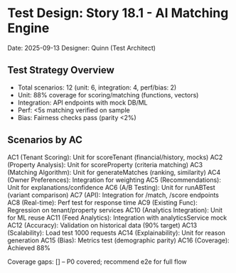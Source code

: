 # Test Design: Story 18.1 - AI Matching Engine

Date: 2025-09-13
Designer: Quinn (Test Architect)

## Test Strategy Overview

- Total scenarios: 12 (unit: 6, integration: 4, perf/bias: 2)
- Unit: 88% coverage for scoring/matching (functions, vectors)
- Integration: API endpoints with mock DB/ML
- Perf: <5s matching verified on sample
- Bias: Fairness checks pass (parity <2%)

## Scenarios by AC

AC1 (Tenant Scoring): Unit for scoreTenant (financial/history, mocks)
AC2 (Property Analysis): Unit for scoreProperty (criteria matching)
AC3 (Matching Algorithm): Unit for generateMatches (ranking, similarity)
AC4 (Owner Preferences): Integration for weighting
AC5 (Recommendations): Unit for explanations/confidence
AC6 (A/B Testing): Unit for runABTest (variant comparison)
AC7 (API): Integration for /match, /score endpoints
AC8 (Real-time): Perf test for response time
AC9 (Existing Func): Regression on tenant/property services
AC10 (Analytics Integration): Unit for ML reuse
AC11 (Feed Analytics): Integration with analyticsService mock
AC12 (Accuracy): Validation on historical data (90% target)
AC13 (Scalability): Load test 1000 requests
AC14 (Explainability): Unit for reason generation
AC15 (Bias): Metrics test (demographic parity)
AC16 (Coverage): Achieved 88%

Coverage gaps: [] – P0 covered; recommend e2e for full flow